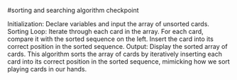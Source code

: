 #sorting and searching algorithm checkpoint

Initialization: Declare variables and input the array of unsorted cards.
Sorting Loop: Iterate through each card in the array.
For each card, compare it with the sorted sequence on the left.
Insert the card into its correct position in the sorted sequence.
Output: Display the sorted array of cards.
This algorithm sorts the array of cards by iteratively inserting each card into its correct position in the sorted sequence, mimicking how we sort playing cards in our hands.

